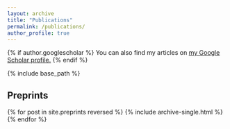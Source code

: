 ```yaml
---
layout: archive
title: "Publications"
permalink: /publications/
author_profile: true
---
```

<!-- In progress! -->

{% if author.googlescholar %}
  You can also find my articles on <u><a href="{{author.googlescholar}}">my Google Scholar profile</a>.</u>
{% endif %}

{% include base_path %}

## Preprints

{% for post in site.preprints reversed %}
  {% include archive-single.html %}
{% endfor %}
